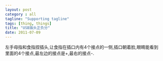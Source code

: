 ```yaml
---
layout: post
category : all
tagline: "Supporting tagline"
tags: [thing, things]
title: "USB插头正负分"
date: 2011-07-09
---
```

左手母指和食指捏插头,让食指在插口内有4个接点的一侧,插口朝着脸,眼睛能看到里面的4个接点,最左边的接点是\+,最右的接点\-.   
